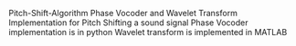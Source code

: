 Pitch-Shift-Algorithm
Phase Vocoder and Wavelet Transform Implementation for Pitch Shifting a sound signal 
Phase Vocoder implementation is in python 
Wavelet transform is implemented in MATLAB

